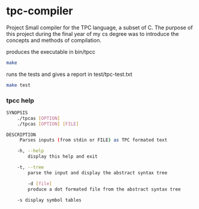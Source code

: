 # tpc-compiler
Project Small compiler for the TPC language, a subset of C.
The purpose of this project during the final year of my cs degree was to introduce the concepts and methods of compilation.

produces the executable in bin/tpcc
```sh
make
```

runs the tests and gives a report in test/tpc-test.txt
```sh
make test
```


### tpcc help
```sh
SYNOPSIS
	./tpcas [OPTION]
	./tpcas [OPTION] [FILE]

DESCRIPTION
	 Parses inputs (from stdin or FILE) as TPC formated text

	-h, --help
		display this help and exit

	-t, --tree
		parse the input and display the abstract syntax tree

		-d [file]
		produce a dot formated file from the abstract syntax tree

	-s display symbol tables
```
